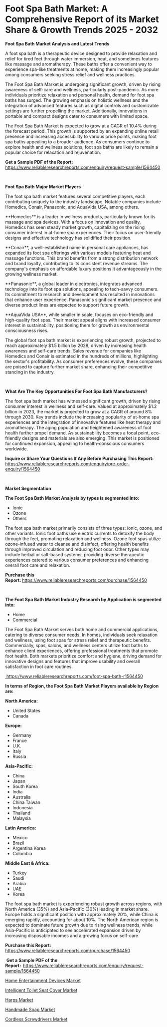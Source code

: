 <p><h1>Foot Spa Bath Market: A Comprehensive Report of its Market Share & Growth Trends 2025 - 2032</h1></p><p><strong>Foot Spa Bath Market Analysis and Latest Trends</strong></p>
<p><p>A foot spa bath is a therapeutic device designed to provide relaxation and relief for tired feet through water immersion, heat, and sometimes features like massage and aromatherapy. These baths offer a convenient way to experience spa-like treatments at home, making them increasingly popular among consumers seeking stress relief and wellness practices.</p><p>The Foot Spa Bath Market is undergoing significant growth, driven by rising awareness of self-care and wellness, particularly post-pandemic. As more individuals prioritize relaxation and personal health, demand for foot spa baths has surged. The growing emphasis on holistic wellness and the integration of advanced features such as digital controls and customizable settings are further propelling the market. Additionally, innovations in portable and compact designs cater to consumers with limited space.</p><p>The Foot Spa Bath Market is expected to grow at a CAGR of 10.4% during the forecast period. This growth is supported by an expanding online retail presence and increasing accessibility to various price points, making foot spa baths appealing to a broader audience. As consumers continue to explore health and wellness solutions, foot spa baths are likely to remain a popular choice for relaxation and rejuvenation.</p></p>
<p><strong>Get a Sample PDF of the Report:&nbsp;</strong> <a href="https://www.reliableresearchreports.com/enquiry/request-sample/1564450?utm_campaign=123&utm_medium=2&utm_source=Github&utm_content=ia&utm_term=06022025&utm_id=foot-spa-bath">https://www.reliableresearchreports.com/enquiry/request-sample/1564450</a></p>
<p>&nbsp;</p>
<p><strong>Foot Spa Bath Major Market Players</strong></p>
<p><p>The foot spa bath market features several competitive players, each contributing uniquely to the industry landscape. Notable companies include Homedics, Conair, Panasonic, and AquaVida USA, among others.</p><p>**Homedics** is a leader in wellness products, particularly known for its massage and spa devices. With a focus on innovation and quality, Homedics has seen steady market growth, capitalizing on the rising consumer interest in at-home spa experiences. Their focus on user-friendly designs and effective technology has solidified their position.</p><p>**Conair**, a well-established name in personal care appliances, has expanded its foot spa offerings with various models featuring heat and massage functions. This brand benefits from a strong distribution network and brand loyalty, contributing to its consistent revenue streams. The company's emphasis on affordable luxury positions it advantageously in the growing wellness market.</p><p>**Panasonic**, a global leader in electronics, integrates advanced technology into its foot spa solutions, appealing to tech-savvy consumers. Its commitment to research and development has resulted in innovations that enhance user experience. Panasonic's significant market presence and diverse product lines are expected to support future growth.</p><p>**AquaVida USA**, while smaller in scale, focuses on eco-friendly and high-quality foot spas. Their market appeal aligns with increased consumer interest in sustainability, positioning them for growth as environmental consciousness rises.</p><p>The global foot spa bath market is experiencing robust growth, projected to reach approximately $1.5 billion by 2028, driven by increasing health awareness and self-care trends. Sales revenue for companies like Homedics and Conair is estimated in the hundreds of millions, highlighting the sector's profitability. As consumer preferences evolve, these companies are poised to capture further market share, enhancing their competitive standing in the industry.</p></p>
<p>&nbsp;</p>
<p><strong>What Are The Key Opportunities For Foot Spa Bath Manufacturers?</strong></p>
<p><p>The foot spa bath market has witnessed significant growth, driven by rising consumer interest in wellness and self-care. Valued at approximately $1.2 billion in 2023, the market is projected to grow at a CAGR of around 8% through 2030. Key trends include the increasing popularity of at-home spa experiences and the integration of innovative features like heat therapy and aromatherapy. The aging population and heightened awareness of foot health further propel demand. As sustainability becomes a focal point, eco-friendly designs and materials are also emerging. This market is positioned for continued expansion, appealing to health-conscious consumers worldwide.</p></p>
<p><strong>Inquire or Share Your Questions If Any Before Purchasing This Report:</strong> <a href="https://www.reliableresearchreports.com/enquiry/pre-order-enquiry/1564450?utm_campaign=123&utm_medium=2&utm_source=Github&utm_content=ia&utm_term=06022025&utm_id=foot-spa-bath">https://www.reliableresearchreports.com/enquiry/pre-order-enquiry/1564450</a></p>
<p>&nbsp;</p>
<p><strong>Market Segmentation</strong></p>
<p><strong>The Foot Spa Bath Market Analysis by types is segmented into:</strong></p>
<p><ul><li>Ionic</li><li>Ozone</li><li>Others</li></ul></p>
<p><p>The foot spa bath market primarily consists of three types: ionic, ozone, and other variants. Ionic foot baths use electric currents to detoxify the body through the feet, promoting relaxation and wellness. Ozone foot spas utilize ozone-infused water to cleanse and disinfect, offering health benefits through improved circulation and reducing foot odor. Other types may include herbal or salt-based systems, providing diverse therapeutic experiences catered to various consumer preferences and enhancing overall foot care and relaxation.</p></p>
<p><strong>Purchase this Report:&nbsp;</strong><a href="https://www.reliableresearchreports.com/purchase/1564450?utm_campaign=123&utm_medium=2&utm_source=Github&utm_content=ia&utm_term=06022025&utm_id=foot-spa-bath">https://www.reliableresearchreports.com/purchase/1564450</a></p>
<p>&nbsp;</p>
<p><strong>The Foot Spa Bath Market Industry Research by Application is segmented into:</strong></p>
<p><ul><li>Home</li><li>Commercial</li></ul></p>
<p><p>The Foot Spa Bath Market serves both home and commercial applications, catering to diverse consumer needs. In homes, individuals seek relaxation and wellness, using foot spas for stress relief and therapeutic benefits. Commercially, spas, salons, and wellness centers utilize foot baths to enhance client experiences, offering professional treatments that promote foot health. Both markets prioritize comfort and hygiene, driving demand for innovative designs and features that improve usability and overall satisfaction in foot care routines.</p></p>
<p><a href="https://www.reliableresearchreports.com/foot-spa-bath-r1564450?utm_campaign=123&utm_medium=2&utm_source=Github&utm_content=ia&utm_term=06022025&utm_id=foot-spa-bath">&nbsp;https://www.reliableresearchreports.com/foot-spa-bath-r1564450</a></p>
<p><strong>In terms of Region, the Foot Spa Bath Market Players available by Region are:</strong></p>
<p>
    <p> <strong> North America: </strong>
        <ul>
            <li>United States</li>
            <li>Canada</li>
        </ul>
        </p> 
    <p> <strong> Europe: </strong>
        <ul>
            <li>Germany</li>
            <li>France</li>
            <li>U.K.</li>
            <li>Italy</li>
            <li>Russia</li>
        </ul>
        </p> 
    <p> <strong> Asia-Pacific: </strong>
        <ul>
            <li>China</li>
            <li>Japan</li>
            <li>South Korea</li>
            <li>India</li>
            <li>Australia</li>
            <li>China Taiwan</li>
            <li>Indonesia</li>
            <li>Thailand</li>
            <li>Malaysia</li>
        </ul>
        </p> 
    <p> <strong> Latin America: </strong>
        <ul>
            <li>Mexico</li>
            <li>Brazil</li>
            <li>Argentina Korea</li>
            <li>Colombia</li>
        </ul>
        </p> 
    <p> <strong> Middle East & Africa: </strong>
        <ul>
            <li>Turkey</li>
            <li>Saudi</li>
            <li>Arabia</li>
            <li>UAE</li>
            <li>Korea</li>
        </ul>
    </p>
    </p>
<p><p>The foot spa bath market is experiencing robust growth across regions, with North America (35%) and Asia-Pacific (30%) leading in market share. Europe holds a significant position with approximately 20%, while China is emerging rapidly, accounting for about 10%. The North American region is expected to dominate future growth due to rising wellness trends, while Asia-Pacific is anticipated to see accelerated expansion driven by increasing disposable incomes and a growing focus on self-care.</p></p>
<p><strong>Purchase this Report: </strong><a href="https://www.reliableresearchreports.com/purchase/1564450?utm_campaign=123&utm_medium=2&utm_source=Github&utm_content=ia&utm_term=06022025&utm_id=foot-spa-bath">https://www.reliableresearchreports.com/purchase/1564450</a></p>
<p>&nbsp;<strong>Get a Sample PDF of the Report:&nbsp;&nbsp;</strong><a href="https://www.reliableresearchreports.com/enquiry/request-sample/1564450?utm_campaign=123&utm_medium=2&utm_source=Github&utm_content=ia&utm_term=06022025&utm_id=foot-spa-bath">https://www.reliableresearchreports.com/enquiry/request-sample/1564450</a></p>
<p><strong></strong></p>
<p><p><a href="https://github.com/birnbaumbulah0/Market-Research-Report-List-1/blob/main/home-entertainment-devices-market.md?utm_campaign=123&utm_medium=2&utm_source=Github&utm_content=ia&utm_term=06022025&utm_id=foot-spa-bath">Home Entertainment Devices Market</a></p><p><a href="https://github.com/hartsockdonnette82/Market-Research-Report-List-1/blob/main/intelligent-toilet-seat-cover-market.md?utm_campaign=123&utm_medium=2&utm_source=Github&utm_content=ia&utm_term=06022025&utm_id=foot-spa-bath">Intelligent Toilet Seat Cover Market</a></p><p><a href="https://github.com/akaalahk/Market-Research-Report-List-1/blob/main/harps-market.md?utm_campaign=123&utm_medium=2&utm_source=Github&utm_content=ia&utm_term=06022025&utm_id=foot-spa-bath">Harps Market</a></p><p><a href="https://github.com/biomochaben4/Market-Research-Report-List-1/blob/main/handmade-soap-market.md?utm_campaign=123&utm_medium=2&utm_source=Github&utm_content=ia&utm_term=06022025&utm_id=foot-spa-bath">Handmade Soap Market</a></p><p><a href="https://github.com/agdonthisa/Market-Research-Report-List-1/blob/main/cordless-screwdrivers-market.md?utm_campaign=123&utm_medium=2&utm_source=Github&utm_content=ia&utm_term=06022025&utm_id=foot-spa-bath">Cordless Screwdrivers Market</a></p></p>